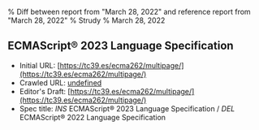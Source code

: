 % Diff between report from "March 28, 2022" and reference report from "March 28, 2022"
% Strudy
% March 28, 2022

## ECMAScript® 2023 Language Specification

- Initial URL: [https://tc39.es/ecma262/multipage/](https://tc39.es/ecma262/multipage/)
- Crawled URL: [undefined](undefined)
- Editor's Draft: [https://tc39.es/ecma262/multipage/](https://tc39.es/ecma262/multipage/)
- Spec title: *INS* ECMAScript® 2023 Language Specification / *DEL* ECMAScript® 2022 Language Specification



